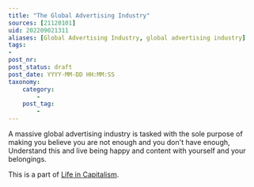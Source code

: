 ```yaml
---
title: "The Global Advertising Industry"
sources: [21120101]
uid: 202209021311
aliases: [Global Advertising Industry, global advertising industry]
tags:
-
post_nr:
post_status: draft
post_date: YYYY-MM-DD HH:MM:SS
taxonomy:
    category:
        -
    post_tag:
        -
---
```


A massive global advertising industry is tasked with the sole purpose of making you believe you are not enough and you don't have enough, Understand this and live being happy and content with yourself and your belongings.

This is a part of [Life in Capitalism](capitalism-and-your-life.md).
